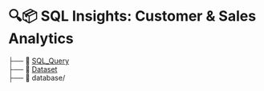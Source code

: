 # 🔍📦 SQL Insights: Customer & Sales Analytics

├── 📂 <a href="https://github.com/NhutVuong/SQL-Insights-Customer-Sales/tree/main/SQL_Query">SQL_Query</a>     
├── 📂 <a href="https://github.com/NhutVuong/SQL-Insights-Customer-Sales/tree/main/dataset">Dataset</a>         
├── 📂 database/        
